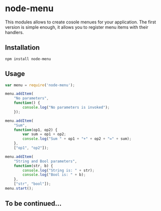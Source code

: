 node-menu
=========

This modules allows to create cosole menues for your application. The first version is simple enough, it allows you to register menu items with their handlers.

## Installation

    npm install node-menu

## Usage

```javascript
var menu = require('node-menu');

menu.addItem(
    "No parameters", 
    function() {
        console.log("No parameters is invoked");
    });

menu.addItem(
    "Sum", 
    function(op1, op2) {
        var sum = op1 + op2;
        console.log("Sum " + op1 + "+" + op2 + "=" + sum);
    }, 
    ["op1", "op2"]);

menu.addItem(
    "String and Bool parameters", 
    function(str, b) {
        console.log("String is: " + str);
        console.log("Bool is: " + b);
    },
    ["str", "bool"]);
menu.start();
```

## To be continued...